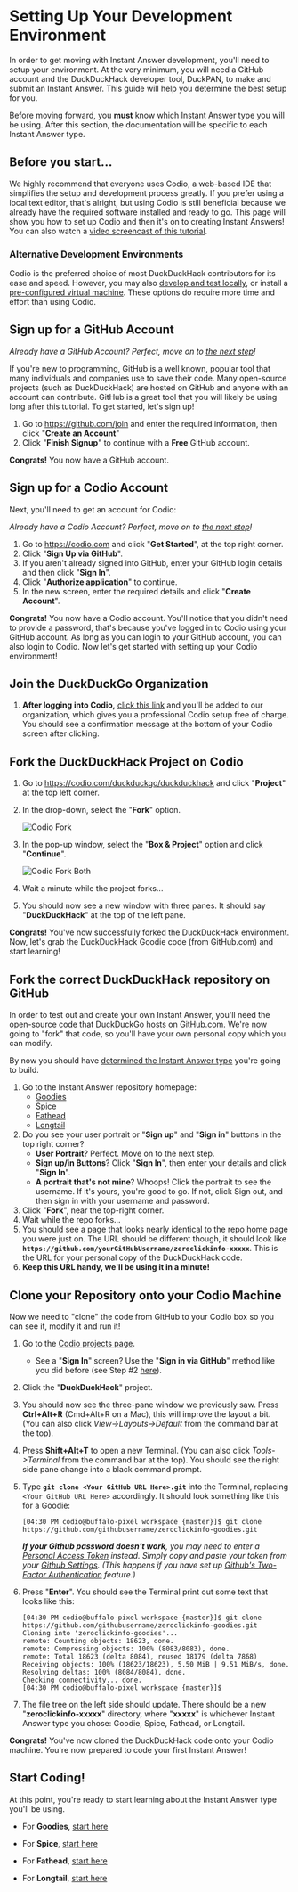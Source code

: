 # Setting Up Your Development Environment

In order to get moving with Instant Answer development, you'll need to setup your environment. At the very minimum, you will need a GitHub account and the DuckDuckHack developer tool, DuckPAN, to make and submit an Instant Answer. This guide will help you determine the best setup for you.

Before moving forward, you **must** know which Instant Answer type you will be using. After this section, the documentation will be specific to each Instant Answer type.

## Before you start...

We highly recommend that everyone uses Codio, a web-based IDE that simplifies the setup and development process greatly. If you prefer using a local text editor, that's alright, but using Codio is still beneficial because we already have the required software installed and ready to go. This page will show you how to set up Codio and then it's on to creating Instant Answers! You can also watch a [video screencast of this tutorial](https://vimeo.com/132712266).

### Alternative Development Environments 

Codio is the preferred choice of most DuckDuckHack contributors for its ease and speed. However, you may also [develop and test locally](https://duck.co/duckduckhack/other_development_environments), or install a [pre-configured virtual machine](https://duck.co/duckduckhack/other_development_environments). These options do require more time and effort than using Codio.

## Sign up for a GitHub Account

*Already have a GitHub Account? Perfect, move on to [the next step](#sign-up-for-a-codio-account)!*

If you're new to programming, GitHub is a well known, popular tool that many individuals and companies use to save their code. Many open-source projects (such as DuckDuckHack) are hosted on GitHub and anyone with an account can contribute. GitHub is a great tool that you will likely be using long after this tutorial. To get started, let's sign up!

1. Go to https://github.com/join and enter the required information, then click "**Create an Account**"
2. Click "**Finish Signup**" to continue with a **Free** GitHub account.

**Congrats!** You now have a GitHub account.


## Sign up for a Codio Account

Next, you'll need to get an account for Codio:

*Already have a Codio Account? Perfect, move on to [the next step](#fork-the-duckduckhack-project-on-codio)!*

1. Go to https://codio.com and click "**Get Started**", at the top right corner.
2. Click "**Sign Up via GitHub**".
3. If you aren't already signed into GitHub, enter your GitHub login details and then click "**Sign In**".
4. Click "**Authorize application**" to continue.
5. In the new screen, enter the required details and click "**Create Account**".

**Congrats!** You now have a Codio account. You'll notice that you didn't need to provide a password, that's because you've logged in to Codio using your GitHub account. As long as you can login to your GitHub account, you can also login to Codio. Now let's get started with setting up your Codio environment!

## Join the DuckDuckGo Organization

1. **After logging into Codio,** [click this link](https://codio.com/p/signup?orgToken=Ax-OB3tU4sdNAG8axJBYcjNqR04) and you'll be added to our organization, which gives you a professional Codio setup free of charge. You should see a confirmation message at the bottom of your Codio screen after clicking. 


## Fork the DuckDuckHack Project on Codio

1. Go to https://codio.com/duckduckgo/duckduckhack and click "**Project**" at the top left corner.
2. In the drop-down, select the "**Fork**" option.

    ![Codio Fork](https://images.duckduckgo.com/iu/?u=https%3A%2F%2Fraw.githubusercontent.com%2Fduckduckgo%2Fduckduckgo-documentation%2Fmaster%2Fduckpan%2Fassets%2Fcodio_fork.png&f=1)

3. In the pop-up window, select the "**Box & Project**" option and click "**Continue**".

    ![Codio Fork Both](https://images.duckduckgo.com/iu/?u=https%3A%2F%2Fraw.githubusercontent.com%2Fduckduckgo%2Fduckduckgo-documentation%2Fmaster%2Fduckpan%2Fassets%2Fcodio_fork_both.png&f=1)

4. Wait a minute while the project forks...
5. You should now see a new window with three panes. It should say "**DuckDuckHack**" at the top of the left pane.

**Congrats!** You've now successfully forked the DuckDuckHack environment. Now, let's grab the DuckDuckHack Goodie code (from GitHub.com) and start learning!


## Fork the correct DuckDuckHack repository on GitHub

In order to test out and create your own Instant Answer, you'll need the open-source code that DuckDuckGo hosts on GitHub.com. We're now going to "fork" that code, so you'll have your own personal copy which you can modify.

By now you should have [determined the Instant Answer type](https://duck.co/duckduckhack/determine_your_instant_answer_type) you're going to build.

1. Go to the Instant Answer repository homepage:
    - [Goodies](https://github.com/duckduckgo/zeroclickinfo-goodies)
    - [Spice](https://github.com/duckduckgo/zeroclickinfo-spice)
    - [Fathead](https://github.com/duckduckgo/zeroclickinfo-fathead)
    - [Longtail](https://github.com/duckduckgo/zeroclickinfo-longtail)
2. Do you see your user portrait or "**Sign up**" and "**Sign in**" buttons in the top right corner?
    - **User Portrait**? Perfect. Move on to the next step.
    - **Sign up/in Buttons**? Click "**Sign In**", then enter your details and click "**Sign In**".
    - **A portrait that's not mine**? Whoops! Click the portrait to see the username. If it's yours, you're good to go. If not, click Sign out, and then sign in with your username and password.
3. Click "**Fork**", near the top-right corner.
4. Wait while the repo forks...
5. You should see a page that looks nearly identical to the repo home page you were just on. The URL should be different though, it should look like **`https://github.com/yourGitHubUsername/zeroclickinfo-xxxxx`**. This is the URL for your personal copy of the DuckDuckHack code.
6. **Keep this URL handy, we'll be using it in a minute!**


## Clone your Repository onto your Codio Machine

Now we need to "clone" the code from GitHub to your Codio box so you can see it, modify it and run it!

1. Go to the [Codio projects page](https://codio.com/home/projects).
    - See a "**Sign In**" screen? Use the "**Sign in via GitHub**" method like you did before (see Step #2 [here](#sign-up-for-a-codio-account)).
2. Click the "**DuckDuckHack**" project.
3. You should now see the three-pane window we previously saw. Press **Ctrl+Alt+R** (Cmd+Alt+R on a Mac), this will improve the layout a bit. (You can also click *View->Layouts->Default* from the command bar at the top).
4. Press **Shift+Alt+T** to open a new Terminal. (You can also click *Tools->Terminal* from the command bar at the top). You should see the right side pane change into a black command prompt.
5. Type **`git clone <Your GitHub URL Here>.git`** into the Terminal, replacing `<Your GitHub URL Here>` accordingly. It should look something like this for a Goodie:

    ```
    [04:30 PM codio@buffalo-pixel workspace {master}]$ git clone https://github.com/githubusername/zeroclickinfo-goodies.git
    ```

    _**If your Github password doesn't work**, you may need to enter a [Personal Access Token](https://github.com/settings/tokens) instead. Simply copy and paste your token from your [Github Settings](https://github.com/settings/tokens). (This happens if you have set up [Github's Two-Factor Authentication](https://github.com/blog/1614-two-factor-authentication) feature.)_

6. Press "**Enter**". You should see the Terminal print out some text that looks like this:

    ```
    [04:30 PM codio@buffalo-pixel workspace {master}]$ git clone https://github.com/githubusername/zeroclickinfo-goodies.git
    Cloning into 'zeroclickinfo-goodies'...
    remote: Counting objects: 18623, done.
    remote: Compressing objects: 100% (8083/8083), done.
    remote: Total 18623 (delta 8084), reused 18179 (delta 7868)
    Receiving objects: 100% (18623/18623), 5.50 MiB | 9.51 MiB/s, done.
    Resolving deltas: 100% (8084/8084), done.
    Checking connectivity... done.
    [04:30 PM codio@buffalo-pixel workspace {master}]$
    ```

7. The file tree on the left side should update. There should be a new "**zeroclickinfo-xxxxx**" directory, where "**xxxxx**" is whichever Instant Answer type you chose: Goodie, Spice, Fathead, or Longtail.

**Congrats!** You've now cloned the DuckDuckHack code onto your Codio machine. You're now prepared to code your first Instant Answer!

## Start Coding!

At this point, you're ready to start learning about the Instant Answer type you'll be using.

- For **Goodies**, [start here](https://github.com/duckduckgo/duckduckgo-documentation/blob/master/duckduckhack/goodie/goodie_overview.md)

- For **Spice**, [start here](https://github.com/duckduckgo/duckduckgo-documentation/blob/master/duckduckhack/spice/spice_overview.md)

- For **Fathead**, [start here](https://github.com/duckduckgo/duckduckgo-documentation/blob/master/duckduckhack/fathead/fathead_overview.md)

- For **Longtail**, [start here](https://github.com/duckduckgo/duckduckgo-documentation/blob/master/duckduckhack/longtail/longtail_overview.md)
